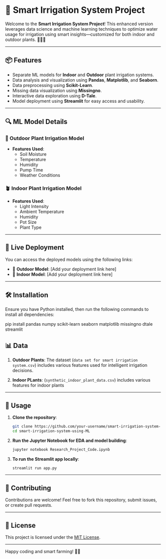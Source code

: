 # 🌱 Smart Irrigation System Project

Welcome to the **Smart Irrigation System Project**! This enhanced version leverages data science and machine learning techniques to optimize water usage for irrigation using smart insights—customized for both indoor and outdoor plants. 🚜💧🏡

---

## 📦 Features

- Separate ML models for **Indoor** and **Outdoor** plant irrigation systems.
- Data analysis and visualization using **Pandas**, **Matplotlib**, and **Seaborn**.
- Data preprocessing using **Scikit-Learn**.
- Missing data visualization using **Missingno**.
- Interactive data exploration using **D-Tale**.
- Model deployment using **Streamlit** for easy access and usability.

---

## 🔍 ML Model Details

### 🌳 Outdoor Plant Irrigation Model
- **Features Used**:
  - Soil Moisture
  - Temperature
  - Humidity
  - Pump Time
  - Weather Conditions

### 🪴 Indoor Plant Irrigation Model
- **Features Used**:
  - Light Intensity
  - Ambient Temperature
  - Humidity
  - Pot Size
  - Plant Type

---

## 🚀 Live Deployment

You can access the deployed models using the following links:

- 🔗 **Outdoor Model**: [Add your deployment link here]
- 🔗 **Indoor Model**: [Add your deployment link here]

---

## 🛠 Installation

Ensure you have Python installed, then run the following commands to install all dependencies:


pip install pandas numpy scikit-learn seaborn matplotlib missingno dtale streamlit
## 📊 Data

1. **Outdoor Plants**:
The dataset (`data set for smart irrigation system.csv`) includes various features used for intelligent irrigation decisions.

2. **Indoor PLants**:
(`synthetic_indoor_plant_data.csv`) includes various features for indoor plants

---

## 🧪 Usage

1. **Clone the repository**:

    ```bash
    git clone https://github.com/your-username/smart-irrigation-system-using-ML.git
    cd smart-irrigation-system-using-ML
    ```

2. **Run the Jupyter Notebook for EDA and model building**:

    ```bash
    jupyter notebook Research_Project_Code.ipynb
    ```

3. **To run the Streamlit app locally**:

    ```bash
    streamlit run app.py
    ```

---

## 🤝 Contributing

Contributions are welcome! Feel free to fork this repository, submit issues, or create pull requests.

---

## 📄 License

This project is licensed under the [MIT License](LICENSE).

---

Happy coding and smart farming! 🚀🌿

